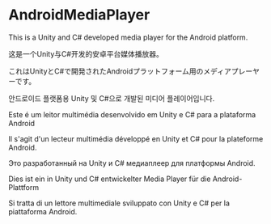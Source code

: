 # AndroidMediaPlayer
This is a Unity and C# developed media player for the Android platform.

这是一个Unity与C#开发的安卓平台媒体播放器。

これはUnityとC#で開発されたAndroidプラットフォーム用のメディアプレーヤーです。

안드로이드 플랫폼용 Unity 및 C#으로 개발된 미디어 플레이어입니다.

Este é um leitor multimédia desenvolvido em Unity e C# para a plataforma Android

Il s'agit d'un lecteur multimédia développé en Unity et C# pour la plateforme Android.

Это разработанный на Unity и C# медиаплеер для платформы Android.

Dies ist ein in Unity und C# entwickelter Media Player für die Android-Plattform

Si tratta di un lettore multimediale sviluppato con Unity e C# per la piattaforma Android.
